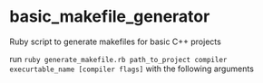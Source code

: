 # basic_makefile_generator
Ruby script to generate makefiles for basic C++ projects

run ```ruby generate_makefile.rb path_to_project compiler execurtable_name [compiler flags]``` with the following arguments



